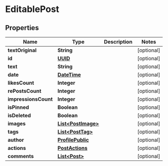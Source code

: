 # EditablePost

## Properties
Name | Type | Description | Notes
------------ | ------------- | ------------- | -------------
**textOriginal** | **String** |  |  [optional]
**id** | [**UUID**](UUID.md) |  |  [optional]
**text** | **String** |  |  [optional]
**date** | [**DateTime**](DateTime.md) |  |  [optional]
**likesCount** | **Integer** |  |  [optional]
**rePostsCount** | **Integer** |  |  [optional]
**impressionsCount** | **Integer** |  |  [optional]
**isPinned** | **Boolean** |  |  [optional]
**isDeleted** | **Boolean** |  |  [optional]
**images** | [**List&lt;PostImage&gt;**](PostImage.md) |  |  [optional]
**tags** | [**List&lt;PostTag&gt;**](PostTag.md) |  |  [optional]
**author** | [**ProfilePublic**](ProfilePublic.md) |  |  [optional]
**actions** | [**PostActions**](PostActions.md) |  |  [optional]
**comments** | [**List&lt;Post&gt;**](Post.md) |  |  [optional]
